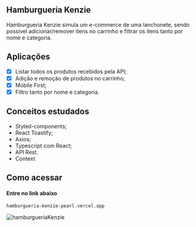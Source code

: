 ## Hamburgueria Kenzie

Hamburgueria Kenzie simula um e-commerce de uma lanchonete, sendo possível adicionar/remover itens no carrinho e filtrar os itens tanto por nome e categoria.

## Aplicações
- [X] Listar todos os produtos recebidos pela API;
- [X] Adição e remoção de produtos no carrinho;
- [X] Mobile First;
- [X] Filtro tanto por nome e categoria.

## Conceitos estudados

- Styled-components;
- React Toastify;
- Axios;
- Typescript com React;
- API Rest.
- Context

## Como acessar

#### Entre no link abaixo

```
hamburgueria-kenzie-pearl.vercel.app
```
![hamburgueriaKenzie](https://user-images.githubusercontent.com/80117189/189990252-ec01aa43-442c-4f31-a162-0e351a6b57d7.png)
